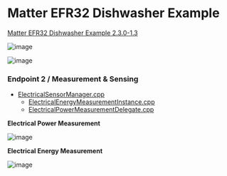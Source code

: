 # Matter EFR32 Dishwasher Example

[Matter EFR32 Dishwasher Example 2.3.0-1.3](https://github.com/SiliconLabs/matter/tree/release_2.3.0-1.3/silabs_examples/dishwasher-app/silabs)



![image](https://github.com/user-attachments/assets/91689a56-b549-4383-ab43-7b34babe7b3d)


![image](https://github.com/user-attachments/assets/7014801c-1377-4b34-8d91-7d775419445a)


### Endpoint 2 / Measurement & Sensing

 - [ElectricalSensorManager.cpp](https://github.com/SiliconLabs/matter_extension/blob/main/silabs_examples/dishwasher-app/silabs/src/ElectricalSensorManager.cpp)
   - [ElectricalEnergyMeasurementInstance.cpp](https://github.com/SiliconLabs/matter_extension/blob/main/silabs_examples/dishwasher-app/silabs/src/ElectricalEnergyMeasurementInstance.cpp)
   - [ElectricalPowerMeasurementDelegate.cpp](https://github.com/SiliconLabs/matter_extension/blob/main/silabs_examples/dishwasher-app/silabs/src/ElectricalPowerMeasurementDelegate.cpp)


**Electrical Power Measurement**

![image](https://github.com/user-attachments/assets/ddfbb224-b11e-4a1e-93b2-d57f4dfb1e53)


**Electrical Energy Measurement**

![image](https://github.com/user-attachments/assets/b4cb7019-05ec-4fe5-ab12-23983e34067d)
